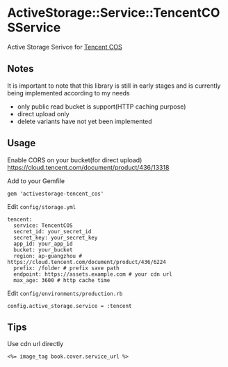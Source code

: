 # ActiveStorage::Service::TencentCOSService
Active Storage Serivce for [Tencent COS](https://cloud.tencent.com/product/cos)


## Notes
It is important to note that this library is still in early stages and is currently being implemented according to my needs
- only public read bucket is support(HTTP caching purpose)
- direct upload only
- delete variants have not yet been implemented


## Usage
Enable CORS on your bucket(for direct upload)
https://cloud.tencent.com/document/product/436/13318

Add to your Gemfile
```
gem 'activestorage-tencent_cos'
```

Edit `config/storage.yml`
```
tencent:
  service: TencentCOS
  secret_id: your_secret_id
  secret_key: your_secret_key
  app_id: your_app_id
  bucket: your_bucket
  region: ap-guangzhou # https://cloud.tencent.com/document/product/436/6224
  prefix: /folder # prefix save path
  endpoint: https://assets.example.com # your cdn url
  max_age: 3600 # http cache time
```

Edit `config/environments/production.rb`
```
config.active_storage.service = :tencent
```


## Tips
Use cdn url directly
```
<%= image_tag book.cover.service_url %>
```
